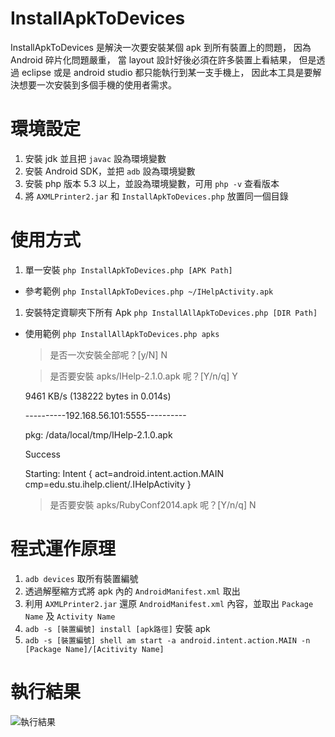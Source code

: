 InstallApkToDevices
===================

InstallApkToDevices 是解決一次要安裝某個 apk 到所有裝置上的問題，
因為 Android 碎片化問題嚴重，
當 layout 設計好後必須在許多裝置上看結果，
但是透過 eclipse 或是 android studio 都只能執行到某一支手機上，
因此本工具是要解決想要一次安裝到多個手機的使用者需求。


環境設定
=========
1. 安裝 jdk 並且把 `javac` 設為環境變數
2. 安裝 Android SDK，並把 `adb` 設為環境變數
3. 安裝 php 版本 5.3 以上，並設為環境變數，可用 `php -v` 查看版本
4. 將 `AXMLPrinter2.jar` 和 `InstallApkToDevices.php` 放置同一個目錄

使用方式
========
1. 單一安裝
  `php InstallApkToDevices.php [APK Path]`

  * 參考範例
  `php InstallApkToDevices.php ~/IHelpActivity.apk`

1. 安裝特定資聊夾下所有 Apk
  `php InstallAllApkToDevices.php [DIR Path]`

  * 使用範例
  `php InstallAllApkToDevices.php apks`

    > 是否一次安裝全部呢？[y/N]
    N

    > 是否要安裝 apks/IHelp-2.1.0.apk 呢？[Y/n/q]
    Y

    9461 KB/s (138222 bytes in 0.014s)

    ----------192.168.56.101:5555----------

      pkg: /data/local/tmp/IHelp-2.1.0.apk

    Success

    Starting: Intent { act=android.intent.action.MAIN cmp=edu.stu.ihelp.client/.IHelpActivity }

    > 是否要安裝 apks/RubyConf2014.apk 呢？[Y/n/q]
    N


程式運作原理
============
1. `adb devices` 取所有裝置編號
2. 透過解壓縮方式將 apk 內的 `AndroidManifest.xml` 取出
3. 利用 `AXMLPrinter2.jar` 還原 `AndroidManifest.xml` 內容，並取出 `Package Name` 及 `Activity Name`
4. `adb -s [裝置編號] install [apk路徑]` 安裝 apk
5. `adb -s [裝置編號] shell am start -a android.intent.action.MAIN -n [Package Name]/[Acitivity Name]`

執行結果
========
![執行結果](http://api.drp.io/files/5435222b890c6.png)





